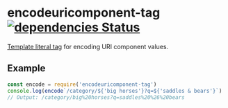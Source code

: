 # encodeuricomponent-tag [![dependencies Status](https://david-dm.org/alanshaw/encodeuricomponent-tag/status.svg)](https://david-dm.org/alanshaw/encodeuricomponent-tag)

[Template literal tag](https://developer.mozilla.org/en/docs/Web/JavaScript/Reference/Template_literals#Tagged_template_literals) for encoding URI component values.

## Example

```js
const encode = require('encodeuricomponent-tag')
console.log(encode`/category/${'big horses'}?q=${'saddles & bears'}`)
// Output: /category/big%20horses?q=saddles%20%26%20bears
```
